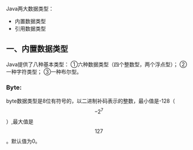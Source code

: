 <head>
    <script src="https://cdn.mathjax.org/mathjax/latest/MathJax.js?config=TeX-AMS-MML_HTMLorMML" type="text/javascript"></script>
    <script type="text/x-mathjax-config">
        MathJax.Hub.Config({
            tex2jax: {
            skipTags: ['script', 'noscript', 'style', 'textarea', 'pre'],
            inlineMath: [['$','$']]
            }
        });
    </script>
</head>


Java两大数据类型：
- 内置数据类型
- 引用数据类型
## 一、内置数据类型
Java提供了八种基本类型：
①六种数据类型（四个整数型，两个浮点型）；
②一种字符类型；
③一种布尔型。

### Byte:
byte数据类型是8位有符号的，以二进制补码表示的整数，最小值是-128（$$-2^7$$）,最大值是$$127$$。默认值为$0$。
